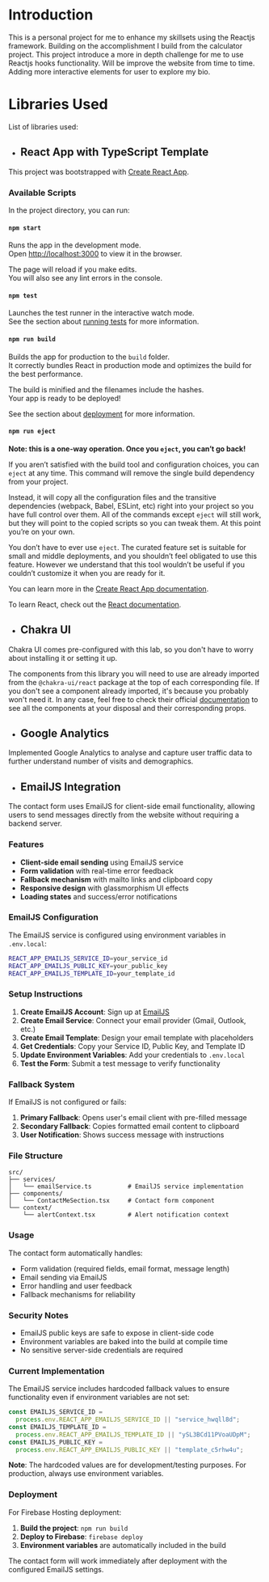 # Introduction

This is a personal project for me to enhance my skillsets using the Reactjs framework. Building on the accomplishment I build from the calculator project. This project introduce a more in depth challenge for me to use Reactjs hooks functionality.
Will be improve the website from time to time. Adding more interactive elements for user to explore my bio.

# Libraries Used

List of libraries used:

- ## React App with TypeScript Template

This project was bootstrapped with [Create React App](https://github.com/facebook/create-react-app).

### Available Scripts

In the project directory, you can run:

#### `npm start`

Runs the app in the development mode.\
Open [http://localhost:3000](http://localhost:3000) to view it in the browser.

The page will reload if you make edits.\
You will also see any lint errors in the console.

#### `npm test`

Launches the test runner in the interactive watch mode.\
See the section about [running tests](https://facebook.github.io/create-react-app/docs/running-tests) for more information.

#### `npm run build`

Builds the app for production to the `build` folder.\
It correctly bundles React in production mode and optimizes the build for the best performance.

The build is minified and the filenames include the hashes.\
Your app is ready to be deployed!

See the section about [deployment](https://facebook.github.io/create-react-app/docs/deployment) for more information.

#### `npm run eject`

**Note: this is a one-way operation. Once you `eject`, you can’t go back!**

If you aren’t satisfied with the build tool and configuration choices, you can `eject` at any time. This command will remove the single build dependency from your project.

Instead, it will copy all the configuration files and the transitive dependencies (webpack, Babel, ESLint, etc) right into your project so you have full control over them. All of the commands except `eject` will still work, but they will point to the copied scripts so you can tweak them. At this point you’re on your own.

You don’t have to ever use `eject`. The curated feature set is suitable for small and middle deployments, and you shouldn’t feel obligated to use this feature. However we understand that this tool wouldn’t be useful if you couldn’t customize it when you are ready for it.

You can learn more in the [Create React App documentation](https://facebook.github.io/create-react-app/docs/getting-started).

To learn React, check out the [React documentation](https://reactjs.org/).

- ## Chakra UI

Chakra UI comes pre-configured with this lab, so you don't have to worry about installing it or setting it up.

The components from this library you will need to use are already imported from the `@chakra-ui/react` package at the top of each corresponding file.
If you don't see a component already imported, it's because you probably won't need it.
In any case, feel free to check their official [documentation](https://chakra-ui.com/docs/components) to see all the components at your disposal and their corresponding props.

- ## Google Analytics

Implemented Google Analytics to analyse and capture user traffic data to further understand number of visits and demographics.

- ## EmailJS Integration

The contact form uses EmailJS for client-side email functionality, allowing users to send messages directly from the website without requiring a backend server.

### Features

- **Client-side email sending** using EmailJS service
- **Form validation** with real-time error feedback
- **Fallback mechanism** with mailto links and clipboard copy
- **Responsive design** with glassmorphism UI effects
- **Loading states** and success/error notifications

### EmailJS Configuration

The EmailJS service is configured using environment variables in `.env.local`:

```bash
REACT_APP_EMAILJS_SERVICE_ID=your_service_id
REACT_APP_EMAILJS_PUBLIC_KEY=your_public_key
REACT_APP_EMAILJS_TEMPLATE_ID=your_template_id
```

### Setup Instructions

1. **Create EmailJS Account**: Sign up at [EmailJS](https://www.emailjs.com/)
2. **Create Email Service**: Connect your email provider (Gmail, Outlook, etc.)
3. **Create Email Template**: Design your email template with placeholders
4. **Get Credentials**: Copy your Service ID, Public Key, and Template ID
5. **Update Environment Variables**: Add your credentials to `.env.local`
6. **Test the Form**: Submit a test message to verify functionality

### Fallback System

If EmailJS is not configured or fails:

1. **Primary Fallback**: Opens user's email client with pre-filled message
2. **Secondary Fallback**: Copies formatted email content to clipboard
3. **User Notification**: Shows success message with instructions

### File Structure

```
src/
├── services/
│   └── emailService.ts          # EmailJS service implementation
├── components/
│   └── ContactMeSection.tsx     # Contact form component
└── context/
    └── alertContext.tsx         # Alert notification context
```

### Usage

The contact form automatically handles:

- Form validation (required fields, email format, message length)
- Email sending via EmailJS
- Error handling and user feedback
- Fallback mechanisms for reliability

### Security Notes

- EmailJS public keys are safe to expose in client-side code
- Environment variables are baked into the build at compile time
- No sensitive server-side credentials are required

### Current Implementation

The EmailJS service includes hardcoded fallback values to ensure functionality even if environment variables are not set:

```typescript
const EMAILJS_SERVICE_ID =
  process.env.REACT_APP_EMAILJS_SERVICE_ID || "service_hwqll8d";
const EMAILJS_TEMPLATE_ID =
  process.env.REACT_APP_EMAILJS_TEMPLATE_ID || "ySL3BCd11PVoaUDpM";
const EMAILJS_PUBLIC_KEY =
  process.env.REACT_APP_EMAILJS_PUBLIC_KEY || "template_c5rhw4u";
```

**Note**: The hardcoded values are for development/testing purposes. For production, always use environment variables.

### Deployment

For Firebase Hosting deployment:

1. **Build the project**: `npm run build`
2. **Deploy to Firebase**: `firebase deploy`
3. **Environment variables** are automatically included in the build

The contact form will work immediately after deployment with the configured EmailJS settings.
